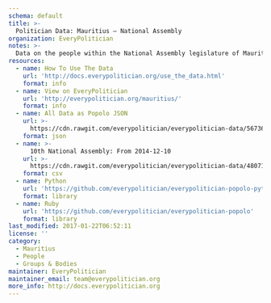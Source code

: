 ```yaml
---
schema: default
title: >-
  Politician Data: Mauritius — National Assembly
organization: EveryPolitician
notes: >-
  Data on the people within the National Assembly legislature of Mauritius.
resources:
  - name: How To Use The Data
    url: 'http://docs.everypolitician.org/use_the_data.html'
    format: info
  - name: View on EveryPolitician
    url: 'http://everypolitician.org/mauritius/'
    format: info
  - name: All Data as Popolo JSON
    url: >-
      https://cdn.rawgit.com/everypolitician/everypolitician-data/567364894fc4f3925c6f6af0a9570d81a29f9508/data/Mauritius/National_Assembly/ep-popolo-v1.0.json
    format: json
  - name: >-
      10th National Assembly: From 2014-12-10
    url: >-
      https://cdn.rawgit.com/everypolitician/everypolitician-data/48071d984c351045f3ddf7e210f315adf1730806/data/Mauritius/National_Assembly/term-2014.csv
    format: csv
  - name: Python
    url: 'https://github.com/everypolitician/everypolitician-popolo-python'
    format: library
  - name: Ruby
    url: 'https://github.com/everypolitician/everypolitician-popolo'
    format: library
last_modified: 2017-01-22T06:52:11
license: ''
category:
  - Mauritius
  - People
  - Groups & Bodies
maintainer: EveryPolitician
maintainer_email: team@everypolitician.org
more_info: http://docs.everypolitician.org
---
```

